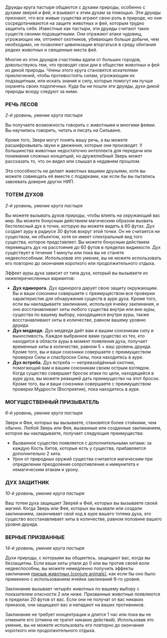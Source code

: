 Друиды круга пастыря общаются с духами природы, особенно с духами зверей и фей, и взывают к этим духам за помощью. Эти друиды признают, что все живые существа играют свою роль в природе, но они сосредотачиваются на защите животных и фей, которым трудно защитить себя. Известные как пастыри, эти друиды считают таких существ своими подзащитными. Они отражают атаки чудовищ, угрожающих им, отгоняют охотников, убивающих больше добычи, чем необходимо, не позволяют цивилизации вторгаться в среду обитания редких животных и священные места фей.

Многие из этих друидов счастливы вдали от больших городов, довольствуясь тем, что проводят свои дни в обществе животных и фей из дикой природы. Члены этого круга становятся искателями приключений, чтобы противостоять силам, угрожающим их подзащитным, или искать знания и силу, которые помогут им лучше охранять своих подопечных. Куда бы ни пошли эти друиды, духи дикой природы всюду следуют за ними.

  

### РЕЧЬ ЛЕСОВ

_2-й уровень, умение круга пастыря_

Вы получаете возможность говорить с животными и многими феями. Вы научились говорить, читать и писать на Сильване.

Кроме того, Звери могут понять вашу речь, а вы можете расшифровывать звуки и движения, которые они производят. У большинства животных недостаточно интеллекта для передачи или понимания сложных концепций, но дружелюбный Зверь может рассказать то, что он видел или слышал в недавнем прошлом.

Эта способность не делает животных вашими друзьями, хотя вы можете совмещать её вместе с подарками, как если бы вы пытались завоевать доверие других НИП.

  

### ТОТЕМ ДУХОВ

_2-й уровень, умение круга пастыря_

Вы можете вызывать духов природы, чтобы влиять на окружающий вас мир. Вы можете бонусным действием магическим образом вызвать бестелесный дух в точке, которую вы можете видеть в 60 футах. Дух создает ауру в радиусе 30 футов вокруг этой точки. Он не считается ни существом, ни объектом, хотя он имеет спектральный вид того существа, которое представляет. Вы можете бонусным действием перемещать дух на расстояние до 60 футов в пределах видимости. Дух существует в течение 1 минуты или пока вы не станете недееспособным. Использовав это умение, вы не можете использовать его повторно до окончания короткого или продолжительного отдыха.

Эффект ауры духа зависит от типа духа, который вы вызываете из нижеперечисленных вариантов:

- **Дух единорога.** Дух единорога дарует свою защиту окружающим. Вы и ваши союзники совершаете с преимуществом все проверки характеристик для обнаружения существ в ауре духа. Кроме того, если вы накладываете заклинание, используя ячейку заклинания, и оно восстанавливает хиты любого существа внутри или вне ауры, существа по вашему выбору, находящиеся внутри ауры, также восстанавливают хиты в количестве, равном вашему уровню друида.
- **Дух медведя.** Дух медведя даёт вам и вашим союзникам силу и выносливость. Каждое выбранное вами существо из тех, кто находится в области ауры в момент появления духа, получает временные хиты в количестве, равном 5 + ваш уровень друида. Кроме того, вы и ваши союзники совершаете с преимуществом проверки Силы и спасброски Силы, пока находитесь в ауре.
- **Дух ястреба.** Дух ястреба — непревзойдённый охотник, помогающий вам и вашим союзникам своим острым взглядом. Когда существо совершает бросок атаки по цели, находящейся в ауре духа, вы можете реакцией дать преимущество на этот бросок. Кроме того, вы и ваши союзники совершаете с преимуществом проверки Мудрости (Восприятие), пока находитесь в ауре.

  

### МОГУЩЕСТВЕННЫЙ ПРИЗЫВАТЕЛЬ

_6-й уровень, умение круга пастыря_

Звери и Феи, которых вы вызываете, становятся более стойкими, чем обычно. Любой Зверь или Фея, вызванные или созданные заклинанием, которое вы накладываете, получает следующие преимущества:

- Вызванное существо появляется с дополнительными хитами: за каждую Кость Хитов, которые есть у существа, прибавляется дополнительно 2 хита.
- Урон от природных оружий существа считается магическим при определении преодоления сопротивления и иммунитета к немагическим атакам и урону.

  

### ДУХ ЗАЩИТНИК  

_10-й уровень, умение круга пастыря_

Ваш тотем духа защищает Зверей и Фей, которых вы вызываете своей магией. Когда Зверь или Фея, которых вы вызвали или создали заклинанием, заканчивает свой ход в ауре вашего тотема духа, это существо восстанавливает хиты в количестве, равном половине вашего уровня друида.

  

### ВЕРНЫЕ ПРИЗВАННЫЕ

_14-й уровень, умение круга пастыря_

Духи природы, с которыми вы общаетесь, защищают вас, когда вы беззащитны. Если ваши хиты упали до 0 или вы против своей воли недееспособны, вы можете немедленно получить эффекты заклинания [призыв животных [conjure animals]](https://dnd.su/spells/267-conjure_animals/), как если бы оно было применено с использованием ячейки заклинаний 9-го уровня.

Заклинание вызывает четырёх животных по вашему выбору с показателем опасности 2 или ниже. Призванные животные появляются в пределах 20 футов от вас. Если они не получат от вас никаких приказов, они защищают вас и нападают на ваших противников.

Заклинание не требует концентрации и длится 1 час или пока вы не отмените его (отмена не тратит никаких действий). Использовав это умение, вы не можете использовать его повторно до окончания короткого или продолжительного отдыха.